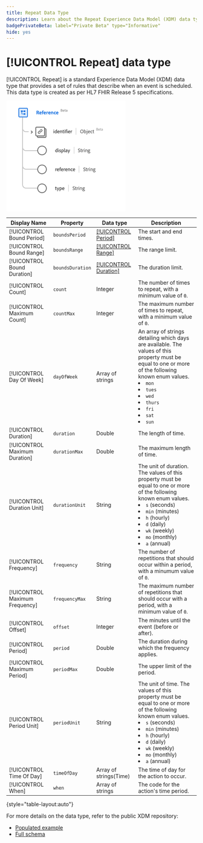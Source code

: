 ```yaml
---
title: Repeat Data Type
description: Learn about the Repeat Experience Data Model (XDM) data type.
badgePrivateBeta: label="Private Beta" type="Informative"
hide: yes
---
```

# [!UICONTROL Repeat] data type

[!UICONTROL Repeat] is a standard Experience Data Model (XDM) data type that provides a set of rules that describe when an event is scheduled. This data type is created as per HL7 FHIR Release 5 specifications.

![Repeat data type structure](../../images/data-types/healthcare/reference.png)

| Display Name | Property | Data type | Description |
| --- | --- | --- | --- |
| [!UICONTROL Bound Period] | `boundsPeriod` | [[!UICONTROL Period]](../healthcare/period.md) | The start and end times. |
| [!UICONTROL Bound Range] | `boundsRange` | [[!UICONTROL Range]](../healthcare/range.md) | The range limit. |
| [!UICONTROL Bound Duration] | `boundsDuration` | [[!UICONTROL Duration]](../healthcare/duration.md) | The duration limit. |
| [!UICONTROL Count] | `count` | Integer | The number of times to repeat, with a minimum value of `0`. |
| [!UICONTROL Maximum Count] | `countMax` | Integer | The maximum number of times to repeat, with a minimum value of `0`. |
| [!UICONTROL Day Of Week] | `dayOfWeek` | Array of strings | An array of strings detailing which days are available. The values of this property must be equal to one or more of the following known enum values. <li> `mon` </li> <li> `tues` </li> <li> `wed` </li> <li> `thurs`</li>  <li> `fri` </li> <li> `sat`</li> <li> `sun`</li> |
| [!UICONTROL Duration] | `duration` | Double | The length of time. |
| [!UICONTROL Maximum Duration] | `durationMax` | Double | The maximum length of time. |
| [!UICONTROL Duration Unit] | `durationUnit` | String| The unit of duration. The values of this property must be equal to one or more of the following known enum values. <li> `s` (seconds) </li> <li> `min` (minutes) </li> <li> `h` (hourly) </li> <li> `d` (daily) </li>  <li> `wk` (weekly) </li> <li> `mo` (monthly) </li> <li> `a` (annual)</li>|
| [!UICONTROL Frequency] | `frequency` | String | The number of repetitions that should occur within a period, with a minumum value of `0`. |
| [!UICONTROL Maximum Frequency] | `frequencyMax` | String | The maximum number of repetitions that should occur with a period, with a minimum value of `0`. |
| [!UICONTROL Offset] | `offset` | Integer | The minutes until the event (before or after). |
| [!UICONTROL Period] | `period` | Double | The duration during which the frequency applies. |
| [!UICONTROL Maximum Period] | `periodMax` | Double | The upper limit of the period. |
| [!UICONTROL Period Unit] | `periodUnit` | String | The unit of time. The values of this property must be equal to one or more of the following known enum values. <li> `s` (seconds) </li> <li> `min` (minutes) </li> <li> `h` (hourly) </li> <li> `d` (daily) </li>  <li> `wk` (weekly) </li> <li> `mo` (monthly) </li> <li> `a` (annual)</li> |
| [!UICONTROL Time Of Day] | `timeOfDay` | Array of strings(Time) | The time of day for the action to occur. |
| [!UICONTROL When] | `when` | Array of strings | The code for the action's time period. |

{style="table-layout:auto"}

For more details on the data type, refer to the public XDM repository:

* [Populated example](https://github.com/adobe/xdm/blob/master/extensions/industry/healthcare/fhir/datatypes/repeat.example.1.json)
* [Full schema](https://github.com/adobe/xdm/blob/master/extensions/industry/healthcare/fhir/datatypes/repeat.schema.json)

